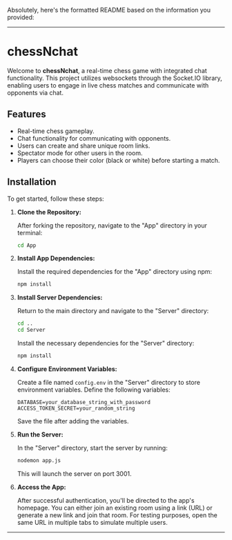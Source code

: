 Absolutely, here's the formatted README based on the information you provided:

---

# chessNchat

Welcome to **chessNchat**, a real-time chess game with integrated chat functionality. This project utilizes websockets through the Socket.IO library, enabling users to engage in live chess matches and communicate with opponents via chat.

## Features

- Real-time chess gameplay.
- Chat functionality for communicating with opponents.
- Users can create and share unique room links.
- Spectator mode for other users in the room.
- Players can choose their color (black or white) before starting a match.

## Installation

To get started, follow these steps:

1. **Clone the Repository:**

   After forking the repository, navigate to the "App" directory in your terminal:

   ```bash
   cd App
   ```

2. **Install App Dependencies:**

   Install the required dependencies for the "App" directory using npm:

   ```bash
   npm install
   ```

3. **Install Server Dependencies:**

   Return to the main directory and navigate to the "Server" directory:

   ```bash
   cd ..
   cd Server
   ```

   Install the necessary dependencies for the "Server" directory:

   ```bash
   npm install
   ```

4. **Configure Environment Variables:**

   Create a file named `config.env` in the "Server" directory to store environment variables. Define the following variables:

   ```env
   DATABASE=your_database_string_with_password
   ACCESS_TOKEN_SECRET=your_random_string
   ```

   Save the file after adding the variables.

5. **Run the Server:**

   In the "Server" directory, start the server by running:

   ```bash
   nodemon app.js
   ```

   This will launch the server on port 3001.

6. **Access the App:**

   After successful authentication, you'll be directed to the app's homepage. You can either join an existing room using a link (URL) or generate a new link and join that room. For testing purposes, open the same URL in multiple tabs to simulate multiple users.



---


